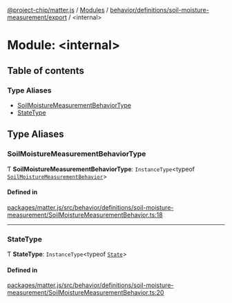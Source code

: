 [@project-chip/matter.js](../README.md) / [Modules](../modules.md) / [behavior/definitions/soil-moisture-measurement/export](behavior_definitions_soil_moisture_measurement_export.md) / \<internal\>

# Module: \<internal\>

## Table of contents

### Type Aliases

- [SoilMoistureMeasurementBehaviorType](behavior_definitions_soil_moisture_measurement_export._internal_.md#soilmoisturemeasurementbehaviortype)
- [StateType](behavior_definitions_soil_moisture_measurement_export._internal_.md#statetype)

## Type Aliases

### SoilMoistureMeasurementBehaviorType

Ƭ **SoilMoistureMeasurementBehaviorType**: `InstanceType`\<typeof [`SoilMoistureMeasurementBehavior`](behavior_definitions_soil_moisture_measurement_export.md#soilmoisturemeasurementbehavior)\>

#### Defined in

[packages/matter.js/src/behavior/definitions/soil-moisture-measurement/SoilMoistureMeasurementBehavior.ts:18](https://github.com/project-chip/matter.js/blob/3adaded6/packages/matter.js/src/behavior/definitions/soil-moisture-measurement/SoilMoistureMeasurementBehavior.ts#L18)

___

### StateType

Ƭ **StateType**: `InstanceType`\<typeof [`State`](../classes/behavior_definitions_soil_moisture_measurement_export.SoilMoistureMeasurementServer.md#state-1)\>

#### Defined in

[packages/matter.js/src/behavior/definitions/soil-moisture-measurement/SoilMoistureMeasurementBehavior.ts:20](https://github.com/project-chip/matter.js/blob/3adaded6/packages/matter.js/src/behavior/definitions/soil-moisture-measurement/SoilMoistureMeasurementBehavior.ts#L20)
